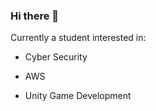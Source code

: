 ### Hi there 👋
Currently a student interested in:

- Cyber Security

- AWS

- Unity Game Development

